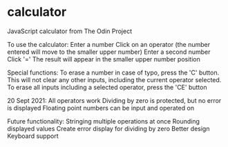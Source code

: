 # calculator

JavaScript calculator from The Odin Project

To use the calculator: 
	Enter a number
	Click on an operator (the number entered will move to the smaller upper number)
	Enter a second number
	Click '='
	The result will appear in the smaller upper number position

Special functions:
	To erase a number in case of typo, press the 'C' button. This will not clear any other inputs, including the current operator selected.
	To erase all inputs including a selected operator, press the 'CE' button

20 Sept 2021: 
	All operators work
	Dividing by zero is protected, but no error is displayed
	Floating point numbers can be input and operated on

Future functionality:
	Stringing multiple operations at once
	Rounding displayed values
	Create error display for dividing by zero
	Better design
	Keyboard support

